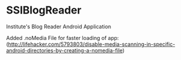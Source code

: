 SSIBlogReader
=============

Institute's Blog Reader Android Application

Added .noMedia File for faster loading of app: (http://lifehacker.com/5793803/disable-media-scanning-in-specific-android-directories-by-creating-a-nomedia-file)
